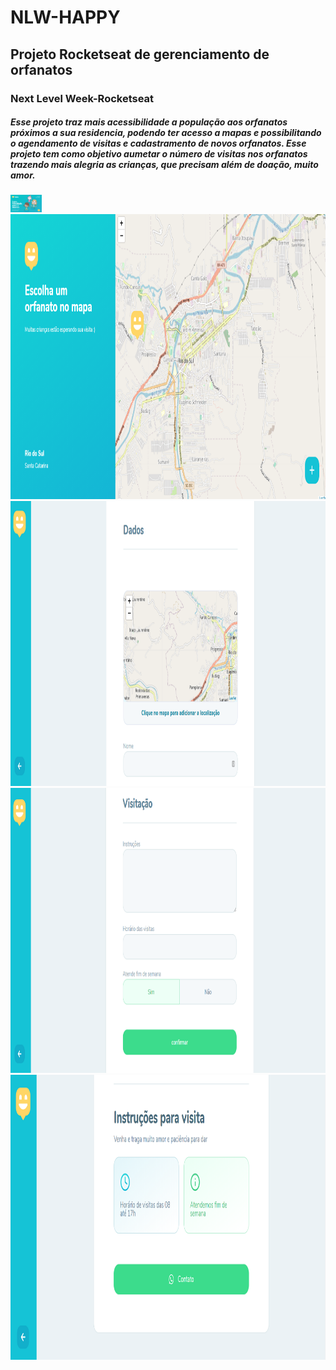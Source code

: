 # NLW-HAPPY
## Projeto Rocketseat de gerenciamento de orfanatos
### Next Level Week-Rocketseat
##### Esse projeto traz mais acessibilidade a população aos orfanatos próximos a sua residencia, podendo ter acesso a mapas e possibilitando o agendamento de visitas e cadastramento de novos orfanatos. Esse projeto tem como objetivo aumetar o número de visitas nos orfanatos  trazendo mais alegria as crianças, que precisam além de doação, muito amor.



<img src="img/Happy1.png" alt="Happy" style="width:50px;"/>

<img src="img/Happy2.png" width="820" height="456" />

<img src="img/Happy3.png" width="820" height="456" />

<img src="img/Happy4.png" width="820" height="456" />

<img src="img/Happy5.png" width="820" height="456" />


 
